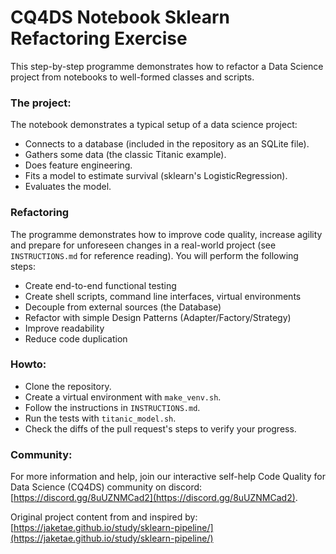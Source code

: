 # CQ4DS Notebook Sklearn Refactoring Exercise

This step-by-step programme demonstrates how to refactor a Data Science project from notebooks to well-formed classes and scripts.  

### The project:

The notebook demonstrates a typical setup of a data science project:

- Connects to a database (included in the repository as an SQLite file).
- Gathers some data (the classic Titanic example).
- Does feature engineering.
- Fits a model to estimate survival (sklearn's LogisticRegression).
- Evaluates the model.

### Refactoring

The programme demonstrates how to improve code quality, increase agility and prepare for unforeseen changes in a real-world project (see `INSTRUCTIONS.md` for reference reading). You will perform the following steps:

- Create end-to-end functional testing
- Create shell scripts, command line interfaces, virtual environments
- Decouple from external sources (the Database)
- Refactor with simple Design Patterns (Adapter/Factory/Strategy)
- Improve readability
- Reduce code duplication

### Howto:

- Clone the repository.
- Create a virtual environment with `make_venv.sh`.
- Follow the instructions in `INSTRUCTIONS.md`.
- Run the tests with `titanic_model.sh`.
- Check the diffs of the pull request's steps to verify your progress.

### Community:

For more information and help, join our interactive self-help Code Quality for Data Science (CQ4DS) community on discord: [https://discord.gg/8uUZNMCad2](https://discord.gg/8uUZNMCad2).

Original project content from and inspired by: [https://jaketae.github.io/study/sklearn-pipeline/](https://jaketae.github.io/study/sklearn-pipeline/)
